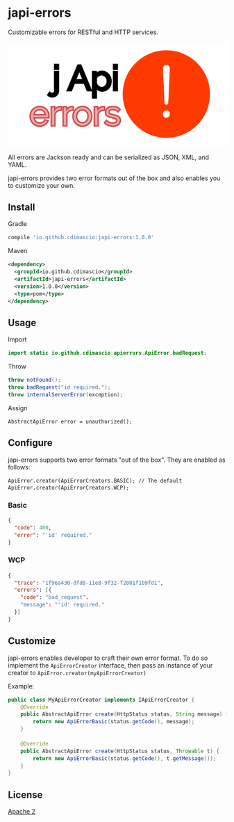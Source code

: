 # japi-errors

Customizable errors for RESTful and HTTP services. 

![](https://raw.githubusercontent.com/cdimascio/japi-errors/master/assets/japi-errors.png)

All errors are Jackson ready and can be serialized as JSON, XML, and YAML.

japi-errors provides two error formats out of the box and also enables you to customize your own. 

## Install

Gradle

```groovy
compile 'io.github.cdimascio:japi-errors:1.0.0'
```

Maven

```xml
<dependency>
  <groupId>io.github.cdimascio</groupId>
  <artifactId>japi-errors</artifactId>
  <version>1.0.0</version>
  <type>pom</type>
</dependency>
```

## Usage

Import

```java
import static io.github.cdimascio.apierrors.ApiError.badRequest;
```

Throw

```java
throw notFound();
throw badRequest("id required.");
throw internalServerError(exception);
```

Assign

```shell
AbstractApiError error = unauthorized();
```

## Configure

japi-errors supports two error formats "out of the box". They are enabled as follows:

```
ApiError.creator(ApiErrorCreators.BASIC); // The default
ApiError.creator(ApiErrorCreators.WCP);
```

### Basic

```json
{
  "code": 400,
  "error": "'id' required."
}
```

### WCP

```json
{
  "trace": "1f96a430-dfd8-11e8-9f32-f2801f1b9fd1",
  "errors": [{
    "code": "bad_request".
    "message": "'id' required."
  }]
}
```

## Customize

japi-errors enables developer to craft their own error format. To do so implement the `ApiErrorCreator` interface, then pass an instance of your creator to `ApiError.creator(myApiErrorCreator)`

Example:

```java
public class MyApiErrorCreator implements IApiErrorCreator {
    @Override
    public AbstractApiError create(HttpStatus status, String message) {
        return new ApiErrorBasic(status.getCode(), message);
    }

    @Override
    public AbstractApiError create(HttpStatus status, Throwable t) {
        return new ApiErrorBasic(status.getCode(), t.getMessage());
    }
}
```

## License
[Apache 2](LICENSE)
